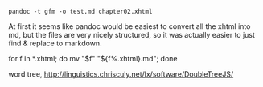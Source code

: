 `pandoc -t gfm -o test.md chapter02.xhtml`

At first it seems like pandoc would be easiest to convert all the xhtml into md, but the files are very nicely structured, so it was actually easier to just find & replace to markdown. 

for f in *.xhtml; do mv "$f" "${f%.xhtml}.md"; done

word tree, http://linguistics.chrisculy.net/lx/software/DoubleTreeJS/
